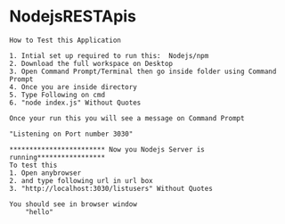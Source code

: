 # NodejsRESTApis

	How to Test this Application

	1. Intial set up required to run this:  Nodejs/npm
	2. Download the full workspace on Desktop
	3. Open Command Prompt/Terminal then go inside folder using Command Prompt 
	4. Once you are inside directory 
	5. Type Following on cmd
	6. "node index.js" Without Quotes

	Once your run this you will see a message on Command Prompt

	"Listening on Port number 3030"

	************************ Now you Nodejs Server is running*****************
	To test this
	1. Open anybrowser
	2. and type following url in url box
	3. "http://localhost:3030/listusers" Without Quotes

	You should see in browser window
		"hello"





